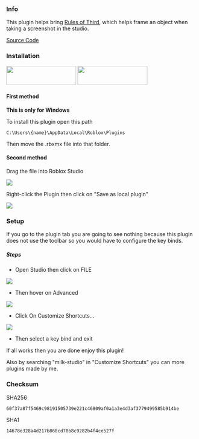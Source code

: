 ### Info

This plugin helps bring [Rules of Third](https://en.wikipedia.org/wiki/Rule_of_thirds), which helps frame an object when taking a screenshot in the studio.

[Source Code](https://github.com/milk-studio/RulesOfThird)

### Installation

<a href="https://create.roblox.com/marketplace/asset/13063254147/Rules-Of-Third"><img src="https://raw.githubusercontent.com/milk-studio/openSourceIcon/master/assets/svg/OnRoblox.svg" width="185" height="50"></a>
<a href="https://milkshakesir.itch.io/rules-of-third"><img src="https://raw.githubusercontent.com/milk-studio/openSourceIcon/master/assets/svg/Onitch.svg" width="185" height="50"></a>

#### First method

**This is only for Windows**

To install this plugin open this path

```
C:\Users\{name}\AppData\Local\Roblox\Plugins
```

Then move the .rbxmx file into that folder.

#### Second method

Drag the file into Roblox Studio

![](https://img.itch.zone/aW1nLzExODIwMTU0LnBuZw==/original/H23VN0.png)

Right-click the Plugin then click on "Save as local plugin"

![](https://img.itch.zone/aW1nLzExODIwMTYxLnBuZw==/original/UgCZaQ.png)

### Setup

If you go to the plugin tab you are going to see nothing because this plugin does not use the toolbar so you would have to configure the key binds.

##### Steps

- Open Studio then click on FILE

![](https://img.itch.zone/aW1nLzExODIwNDE4LnBuZw==/original/ci0WIb.png)

- Then hover on Advanced

![](https://img.itch.zone/aW1nLzExODIwNDI2LnBuZw==/original/L29u6j.png)

- Click On Customize Shortcuts...

![](https://img.itch.zone/aW1nLzExODIwNTQ0LnBuZw==/original/PLO8YV.png)

- Then select a key bind and exit

If all works then you are done enjoy this plugin!

Also by searching "milk-studio" in "Customize Shortcuts" you can more plugins made by me.

### Checksum

SHA256

```
60f37a87f5469c98191505739e221c46809af0a1a3e4d3af3779499585b914be
```

SHA1

```
14678e328a4d217b868cd70b8c9282b4f4ce527f
```
